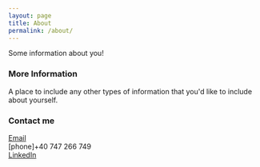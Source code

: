 ```yaml
---
layout: page
title: About
permalink: /about/
---
```


Some information about you!

### More Information

A place to include any other types of information that you'd like to include about yourself.

### Contact me

[Email](mailto:lucian.moldovanu@gmail.com)<br>
[phone]+40 747 266 749<br>
[LinkedIn](https://www.linkedin.com/in/lucianmoldovanu)
